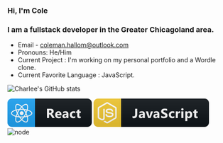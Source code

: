 ### Hi, I'm Cole

### I am a fullstack developer in the Greater Chicagoland area. 

- Email - coleman.hallom@outlook.com
- Pronouns: He/Him
- Current Project : I'm working on my personal portfolio and a Wordle clone.
- Current Favorite Language : JavaScript.



![Charlee's GitHub stats](https://github-readme-stats.vercel.app/api?username=CharleeBrown)



![React](https://github.com/MikeCodesDotNET/ColoredBadges/blob/master/svg/dev/frameworks/react.svg)
![js](https://github.com/MikeCodesDotNET/ColoredBadges/blob/master/svg/dev/languages/js.svg)
![node](https://github.com/MikeCodesDotNET/ColoredBadges/tree/master/svg/dev/frameworks/nodejs.svg)
